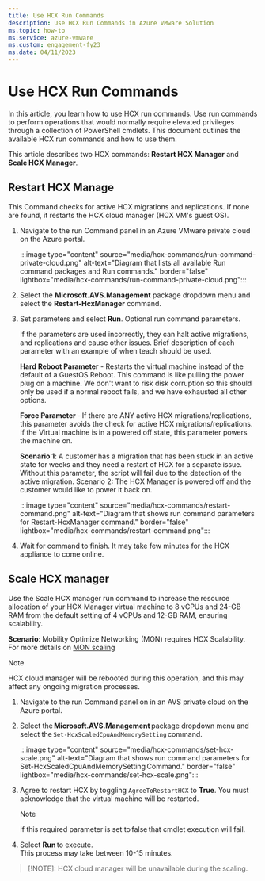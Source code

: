 ```yaml
---
title: Use HCX Run Commands 
description: Use HCX Run Commands in Azure VMware Solution
ms.topic: how-to
ms.service: azure-vmware
ms.custom: engagement-fy23
ms.date: 04/11/2023
---
```


# Use HCX Run Commands
In this article, you learn how to use HCX run commands. Use run commands to perform operations that would normally require elevated privileges through a collection of PowerShell cmdlets. This document outlines the available HCX run commands and how to use them. 

This article describes two HCX commands: **Restart HCX Manager** and **Scale HCX Manager**. 

## Restart HCX Manage 

This Command checks for active HCX migrations and replications. If none are found, it restarts the HCX cloud manager (HCX VM's guest OS). 

1. Navigate to the run Command panel in an Azure VMware private cloud on the Azure portal.

   :::image type="content" source="media/hcx-commands/run-command-private-cloud.png" alt-text="Diagram that  lists all available Run command packages and Run commands." border="false" lightbox="media/hcx-commands/run-command-private-cloud.png":::        
   
1. Select the **Microsoft.AVS.Management** package dropdown menu and select the **Restart-HcxManager** command. 
1. Set parameters and select **Run**. 
Optional run command parameters.   

    If the parameters are used incorrectly, they can halt active migrations, and replications and cause other issues. Brief description of each parameter with an example of when teach should be used.  
    
    **Hard Reboot Parameter** - Restarts the virtual machine instead of the default of a GuestOS Reboot. This command is like pulling the power plug on a machine. We don't want to risk disk corruption so this should only be used if a normal reboot fails, and we have exhausted all other options.  
    
    **Force Parameter** - If there are ANY active HCX migrations/replications, this parameter avoids the check for active HCX migrations/replications. If the Virtual machine is in a powered off state, this parameter powers the machine on.  

    **Scenario 1**: A customer has a migration that has been stuck in an active state for weeks and they need a restart of HCX for a separate issue. Without this parameter, the script will fail due to the detection of the active migration. 
    Scenario 2: The HCX Manager is powered off and the customer would like to power it back on.

    :::image type="content" source="media/hcx-commands/restart-command.png" alt-text="Diagram that shows run command parameters for Restart-HcxManager command." border="false" lightbox="media/hcx-commands/restart-command.png":::   

1. Wait for command to finish. It may take few minutes for the HCX appliance to come online. 

## Scale HCX manager  
Use the Scale HCX manager run command to increase the resource allocation of your HCX Manager virtual machine to 8 vCPUs and 24-GB RAM from the default setting of 4 vCPUs and 12-GB RAM, ensuring scalability. 

**Scenario**: Mobility Optimize Networking (MON) requires HCX  Scalability. For more details on [MON scaling](https://kb.vmware.com/s/article/88401)  

>[!NOTE] 
> HCX cloud manager will be rebooted during this operation, and this may affect any ongoing migration processes. 

1. Navigate to the run Command panel on in an AVS private cloud on the Azure portal. 

1. Select the **Microsoft.AVS.Management** package dropdown menu and select the ``Set-HcxScaledCpuAndMemorySetting`` command.
 
    :::image type="content" source="media/hcx-commands/set-hcx-scale.png" alt-text="Diagram that shows run command parameters for Set-HcxScaledCpuAndMemorySetting Command." border="false" lightbox="media/hcx-commands/set-hcx-scale.png"::: 
 
1. Agree to restart HCX by toggling ``AgreeToRestartHCX`` to **True**. 
    You must acknowledge that the virtual machine will be restarted.  
    
     
    >[!NOTE]
    > If this required parameter is set to false that cmdlet execution will fail. 

1. Select **Run** to execute.  
This process may take between 10-15 minutes.  

> [!NOTE]: 
> HCX cloud manager will be unavailable during the scaling. 

 
